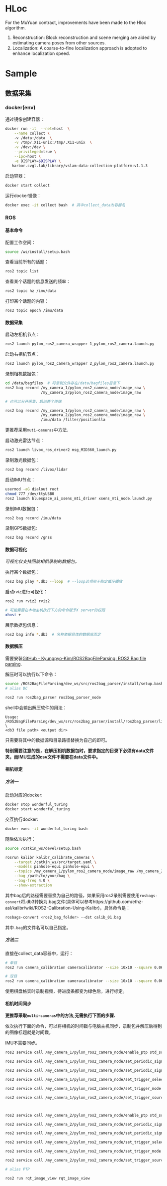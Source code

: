 # HLoc
For the MuYuan contract, improvements have been made to the Hloc algorithm.
1. Reconstruction: Block reconstruction and scene merging are aided by estimating camera poses from other sources.
2. Localization: A coarse-to-fine localization approach is adopted to enhance localization speed.

# Sample

## 数据采集

### docker(env)

通过镜像创建容器：

```bash
docker run -it  --net=host  \
    --name collect \ 
    -v /data:/data  \
    -v /tmp/.X11-unix:/tmp/.X11-unix  \
    -v /dev:/dev \
    --privileged=true \
    --ipc=host \
    -e DISPLAY=$DISPLAY \
   harbor.cvgl.lab/library/vslam-data-collection-platform:v1.1.3
```

启动容器：

```bash
docker start collect
```

运行docker镜像：

```bash
docker exec -it collect bash  # 其中collect_data为容器名
```

### ROS

#### 基本命令

配置工作空间：

```bash
source /ws/install/setup.bash
```

查看当前所有的话题：

```bash
ros2 topic list
```

查看某个话题的信息发送的频率：

```bash
ros2 topic hz /imu/data  
```

打印某个话题的内容：

```bash
ros2 topic epoch /imu/data
```

#### 数据采集

启动左相机节点：

```bash
ros2 launch pylon_ros2_camera_wrapper 1_pylon_ros2_camera.launch.py
```

启动右相机节点：

```bash
ros2 launch pylon_ros2_camera_wrapper 2_pylon_ros2_camera.launch.py
```

录制相机数据包：

```bash
cd /data/bagfiles  # 将录制文件存在/data/bagfiles目录下
ros2 bag record /my_camera_1/pylon_ros2_camera_node/image_raw \
                /my_camera_2/pylon_ros2_camera_node/image_raw

# 也可以分开采集，启动两个终端
```

```bash
ros2 bag record /my_camera_1/pylon_ros2_camera_node/image_raw \
                /my_camera_2/pylon_ros2_camera_node/image_raw \
                /imu/data /filter/positionlla
```

更推荐采用`muti-cameras`中方法.

启动激光雷达节点：

```bash
ros2 launch livox_ros_driver2 msg_MID360_launch.py
```

录制激光数据包：

```bash
ros2 bag record /livox/lidar
```

启动IMU节点：

```bash
usermod -aG dialout root
chmod 777 /dev/ttyUSB0
ros2 launch bluespace_ai_xsens_mti_driver xsens_mti_node.launch.py
```

录制IMU数据包：

```bash
ros2 bag record /imu/data
```

录制GPS数据包:
```bash
ros2 bag record /gnss
```

#### 数据可视化

*可视化仅支持回放相机录制的数据包。*

执行某个数据包：

```bash
ros2 bag play *.db3 --loop  # --loop选项用于指定循环播放
```

启动rviz进行可视化：

```bash
ros2 run rviz2 rviz2

# 可能需要在本地主机执行下方的命令赋予X server的权限
xhost +
```

展示数据包信息：

```bash
ros2 bag info *.db3  # 名称依据具体的数据库而定
```

#### 数据解压

需要安装[GitHub - Kyungpyo-Kim/ROS2BagFileParsing: ROS2 Bag file parsing](https://github.com/Kyungpyo-Kim/ROS2BagFileParsing).

解压时可以执行以下命令：

```bash
source /ROS2BagFileParsing/dev_ws/src/ros2bag_parser/install/setup.bash
# alias DC

ros2 run ros2bag_parser ros2bag_parser_node
```

shell中会输出解压软件的用法：

```
Usage: 
/ROS2BagFileParsing/dev_ws/src/ros2bag_parser/install/ros2bag_parser/lib/ros2bag_parser/ros2bag_parser_node \
<db3 file path> <output dir>
```

只需要将其中的数据源和目录路径替换为自己的即可。

**特别需要注意的是，在解压相机数据包时，要求指定的目录下必须有data文件夹，而IMU生成的csv文件不需要在data文件中。**

#### 相机标定

##### 方法一

启动对应的docker:

```bash
docker stop wonderful_turing
docker start wonderful_turing
```

交互执行docker:

```bash
docker exec -it wonderful_turing bash
```

随后依次执行：

```bash
source /catkin_ws/devel/setup.bash

rosrun kalibr kalibr_calibrate_cameras \
    --target /catkin_ws/src/target.yaml \
    --models pinhole-equi pinhole-equi \
    --topics /my_camera_1/pylon_ros2_camera_node/image_raw /my_camera_2/pylon_ros2_camera_node/image_raw \
    --bag /path/to/your/bag \
    --bag-freq 4.0 \
    --show-extraction
```



其中bag后的路径需要替换为自己的路径，如果采用ros2录制需要使用`rosbags-convert`将.db3转换为.bag文件(具体可以参考https://github.com/ethz-asl/kalibr/wiki/ROS2-Calibration-Using-Kalibr)，具体命令是：

```bash
rosbags-convert <ros2_bag_folder> --dst calib_01.bag
```

其中`.bag`的文件名可以自己指定。


##### 方法二

直接在collect_data容器中，运行：

```bash
# 单目
ros2 run camera_calibration cameracalibrator --size 10x10 --square 0.06 --ros-args --remap image:=/my_camera_2/pylon_ros2_camera_node/image_raw --remap camera:=/my_camera_2/pylon_ros2_camera_node

# 双目
ros2 run camera_calibration cameracalibrator --size 10x10 --square 0.06 --ros-args --remap right:=/my_camera_2/pylon_ros2_camera_node/image_raw --remap left:=/my_camera_1/pylon_ros2_camera_node/image_raw --remap left_camera:=/my_camera_1/pylon_ros2_camera_node --remap right_camera:=/my_camera_2/pylon_ros2_camera_node
```

使用棋盘格实时录制视频，待进度条都变为绿色后，进行标定。


#### 相机时间同步

**更推荐采取`multi-cameras`中的方法,无需执行下面的步骤.**

依次执行下面的命令，可以将相机的时间戳与电脑主机同步，录制包并解压后得到的图像标题就是时间戳。

IMU不需要同步。

```bash
ros2 service call /my_camera_1/pylon_ros2_camera_node/enable_ptp std_srvs/srv/SetBool "{data: true}"

ros2 service call /my_camera_1/pylon_ros2_camera_node/set_periodic_signal_period pylon_ros2_camera_interfaces/srv/SetFloatValue "{value: 50000}"

ros2 service call /my_camera_1/pylon_ros2_camera_node/set_periodic_signal_delay pylon_ros2_camera_interfaces/srv/SetFloatValue "{value: 0}"

ros2 service call /my_camera_1/pylon_ros2_camera_node/set_trigger_selector pylon_ros2_camera_interfaces/srv/SetIntegerValue "{value: 0}"

ros2 service call /my_camera_1/pylon_ros2_camera_node/set_trigger_mode std_srvs/srv/SetBool "{data: true}"

ros2 service call /my_camera_1/pylon_ros2_camera_node/set_trigger_source pylon_ros2_camera_interfaces/srv/SetIntegerValue "{value: 5}"



ros2 service call /my_camera_2/pylon_ros2_camera_node/enable_ptp std_srvs/srv/SetBool "{data: true}"

ros2 service call /my_camera_2/pylon_ros2_camera_node/set_periodic_signal_period pylon_ros2_camera_interfaces/srv/SetFloatValue "{value: 50000}"

ros2 service call /my_camera_2/pylon_ros2_camera_node/set_periodic_signal_delay pylon_ros2_camera_interfaces/srv/SetFloatValue "{value: 0}"

ros2 service call /my_camera_2/pylon_ros2_camera_node/set_trigger_selector pylon_ros2_camera_interfaces/srv/SetIntegerValue "{value: 0}"

ros2 service call /my_camera_2/pylon_ros2_camera_node/set_trigger_mode std_srvs/srv/SetBool "{data: true}"

ros2 service call /my_camera_2/pylon_ros2_camera_node/set_trigger_source pylon_ros2_camera_interfaces/srv/SetIntegerValue "{value: 5}"

# alias PTP
```

```bash
ros2 run rqt_image_view rqt_image_view
```


